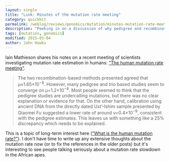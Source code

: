 ```yaml
---
layout: single
title: "Link: Minutes of the mutation rate meeting"
category: quickbit
permalink: /weblog/reviews/genomics/mutation/minutes-mutation-rate-meeting-2015.html
description: "Peeking in on a discussion of why pedigree and recombination-based estimates of mutation rate may be in conflict."
tags: [mutation, genomics]
modified: 2015-03-04
author: John Hawks
---
```


Iain Mathieson shares his notes on a recent meeting of scientists investigating mutation rate estimation in humans: <a href="http://mathii.github.io/meetings/2015/02/27/the-human-mutation-rate-meeting/">"The human mutation rate meeting"</a>. 

<blockquote>The two recombination-based methods presented agreed that μ≈1.65×10<sup>−8</sup>. However, many pedigree and trio based studies seem to converge on μ=1.2×10<sup>−8</sup>. Most people seemed to think that the pedigree studies are undercalling mutations, but there was no clear explanation or evidence for that. On the other hand, calibration using ancient DNA from the directly dated Ust’-Ishim sample presented by Qiaomei Fu suggested a lower rate of around ν=0.4×10<sup>−9</sup>, consistent with the pedigree estimates. This leaves us with something like a 25% discrepancy which needs to be explained.</blockquote>

This is a topic of long-term interest here (<a href="http://johnhawks.net/weblog/reviews/genomics/variation/human-mutation-rate-review-2010.html">"What is the human mutation rate?"</a>). I don't have time to write up any extensive thoughts about the mutation rate now (or to fix the references in the older posts) but it's interesting to see people talking seriously about a mutation rate slowdown in the African apes. 
